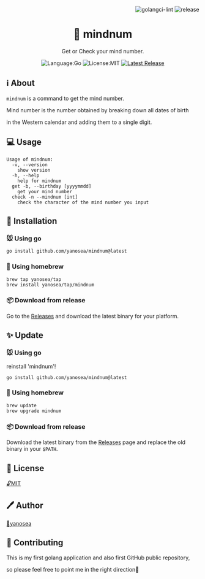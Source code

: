 <div align="right">

![golangci-lint](https://github.com/yanosea/mindnum/actions/workflows/golangci-lint.yml/badge.svg)
![release](https://github.com/yanosea/mindnum/actions/workflows/release.yml/badge.svg)

</div>

<div align="center">

# 🧠 mindnum

Get or Check your mind number.

![Language:Go](https://img.shields.io/static/v1?label=Language&message=Go&color=blue&style=flat-square)
![License:MIT](https://img.shields.io/static/v1?label=License&message=MIT&color=blue&style=flat-square)
[![Latest Release](https://img.shields.io/github/v/release/yanosea/mindnum?style=flat-square)](https://github.com/yanosea/mindnum/releases/latest)

</div>

## ℹ️ About

`mindnum` is a command to get the mind number.

Mind number is the number obtained by breaking down all dates of birth

in the Western calendar and adding them to a single digit.

## 💻 Usage

```
Usage of mindnum:
  -v, --version
    show version
  -h, --help
    help for mindnum
  get -b, --birthday [yyyymmdd]
    get your mind number
  check -n --mindnum [int]
    check the character of the mind number you input
```

## 🔧 Installation

### 🐭 Using go

```
go install github.com/yanosea/mindnum@latest
```

### 🍺 Using homebrew

```
brew tap yanosea/tap
brew install yanosea/tap/mindnum
```

### 📦 Download from release

Go to the [Releases](https://github.com/yanosea/mindnum/releases) and download the latest binary for your platform.  

## ✨ Update

### 🐭 Using go

reinstall 'mindnum'!

```
go install github.com/yanosea/mindnum@latest
```

### 🍺 Using homebrew

```
brew update
brew upgrade mindnum
```

### 📦 Download from release

Download the latest binary from the [Releases](https://github.com/yanosea/mindnum/releases) page and replace the old binary in your `$PATH`.

## 📃 License

[🔓MIT](./LICENSE)

## 🖊️ Author

[🏹yanosea](https://github.com/yanosea)

## 🤝 Contributing

This is my first golang application and also first GitHub public repository,

so please feel free to point me in the right direction🙏
